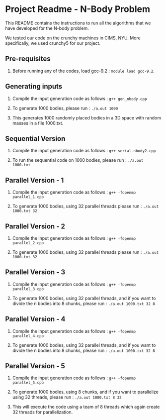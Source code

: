 # Project Readme - N-Body Problem
This README contains the instructions to run all the algorithms that we have
developed for the N-body problem.

We tested our code on the crunchy machines in CIMS, NYU. More specifically, 
we used crunchy5 for our project.


## Pre-requisites
1. Before running any of the codes, load gcc-9.2 : ```module load gcc-9.2```.


## Generating inputs
1. Compile the input generation code as follows : ```g++ gen_nbody.cpp```

2. To generate 1000 bodies, please run : ```./a.out 1000```

3. This generates 1000 randomly placed bodies in a 3D space with random masses in a file 1000.txt.


## Sequential Version
1. Compile the input generation code as follows : ```g++ serial-nbody2.cpp```

2. To run the sequential code on 1000 bodies, please run : ```./a.out 1000.txt```


## Parallel Version - 1
1. Compile the input generation code as follows : ```g++ -fopenmp parallel_1.cpp```

2. To generate 1000 bodies, using 32 parallel threads please run : ```./a.out 1000.txt 32```


## Parallel Version - 2
1. Compile the input generation code as follows : ```g++ -fopenmp parallel_2.cpp```

2. To generate 1000 bodies, using 32 parallel threads please run : ```./a.out 1000.txt 32```


## Parallel Version - 3
1. Compile the input generation code as follows : ```g++ -fopenmp parallel_3.cpp```

2. To generate 1000 bodies, using 32 parallel threads, and if you want to
   divide the n bodies into 8 chunks, please run : ```./a.out 1000.txt 32 8```


## Parallel Version - 4
1. Compile the input generation code as follows : ```g++ -fopenmp parallel_4.cpp```

2. To generate 1000 bodies, using 32 parallel threads, and if you want to
   divide the n bodies into 8 chunks, please run : ```./a.out 1000.txt 32 8```


## Parallel Version - 5
1. Compile the input generation code as follows : ```g++ -fopenmp parallel_5.cpp```

2. To generate 1000 bodies, using 8 chunks, and if you want to
   parallelize using 32 threads, please run : ```./a.out 1000.txt 8 32```
   
3. This will execute the code using a team of 8 threads which again create 32 threads
   for parallelization.